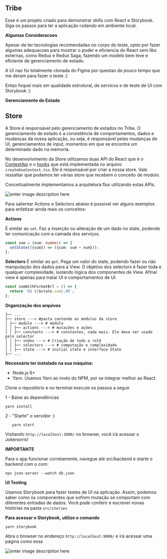 ## Tribe

Esse é um projeto criado para demonstrar skills com React e Storybook. Siga os passos para ter a aplicação rodando em ambiente local.

**Algumas Consideracoes**

Apesar de ter tecnologias recomendadas no corpo do teste, optei por fazer algumas adequacoes para mostrar o poder e eficiencia do React sem libs externas, como Redux e Redux Saga, fazendo um modelo bem leve e eficiente de gerenciamento de estado.

A UI nao foi totalmente clonada do Figma por questao de pouco tempo que me deram para fazer o teste :(

Entao foquei mais em qualidade estrutural, de servicos e de teste de UI com Storybook :)

**Gerenciamento de Estado**

## Store

A Store é responsável pelo gerenciamento de estados no Tribe. O gerenciamento de estado é a consistência de comportamentos, dados e mudanças da nossa aplicação, ou seja, é responsável pelas mudanças de UI, gerenciamentos de input, momentos em que se encontra um determinado dado na memoria.

No desenvolvimento da Store utilizamos duas API do React que é o [ContextApi](https://reactjs.org/docs/context.html) e o [hooks](https://reactjs.org/docs/hooks-intro.html) que está implementada no arquivo `createUseContext.tsx`. Ele é responsável por criar a nossa store. Vale ressaltar que podemos ter várias store que recebem o conceito de modulo.

Conceitualmente implementamos a arquitetura flux utilizando estas APIs.

![enter image description here](https://raw.githubusercontent.com/victorodgs/ivar/master/docs/assets/flux-ivar.png?token=AFQ5HKH6OV2RJ4VQRZME6V3ABFLDE)

Para salientar Actions e Selectors abaixo é possível ver alguns exemplos para enfatizar ainda mais os conceitos:

**Actions**

É similar ao `set`. Faz a inserção ou alteração de um dado no state, podendo ter comunicação com a camada dos serviços.

```ts
const sum = (num: number) => {
  setState(({sum}) => ({sum: sum + num}));
};
```

**Selectors**
É similar ao `get`. Pega um valor do state, podendo fazer ou não manipulação dos dados para a View. O objetivo dos selectors é fazer toda e qualquer complexidade, isolando lógica dos componentes de View. Afinal view é apenas para tratar UI e comportamentos de UI.

```ts
const sumWithFormatBrl = () => {
  return `R$ ${$state.sum},00`;
};
```

**Organização dos arquivos**

```
├── ...
├── store ---> #pasta contendo os módulos da store
│ ├── module ---> # módulo
│ │ ├── actions ---> # mutações e ações
│ │ ├── constants ---> # constantes, nada mais. Ele deve ser usado pelo selector
│ │ ├── index ---> # Criação de todo o rolê
│ │ ├── selectors ---> # computação e complexidade
│ │ ├── state ---> # initial state e interface State
├── ...
```

**Necessário ter instalado na sua máquina:**

- Node.js 6+
- Yarn. Usamos Yarn ao invés do NPM, por se integrar melhor ao React.

Clone o repositório e no terminal execute os passos a seguir

1 - Baixe as dependências

    yarn install

2 - "Starte" o servidor :)

       yarn start

Visitando `http://localhost:3000/` no browser, você irá acessar o Jokenorris!

**IMPORTANTE**

Para o app funcionar corretamente, navegue até src/backend e starte o backend com o com:

    npx json-server --watch db.json

**UI Testing**

Usamos Storybook para fazer testes de UI na aplicação. Assim, podemos saber como os componentes que sofrem mutação se comportam com diferentes entradas de dados.
Você pode conferir e escrever novas histórias na pasta `src/stories`

**Para acessar o Storybook, utilize o comando**

    yarn storybook

Abra o browser no endereço `http://localhost:9009/` e irá acessar uma página como essa

![enter image description here](https://i.imgur.com/6MHxQ0A.png)
